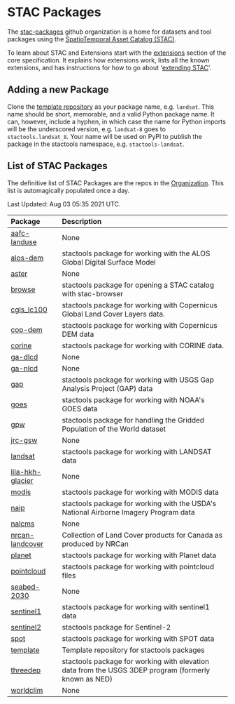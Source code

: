 # STAC Packages

The [stac-packages](https://github.com/stac-packages/) github organization is a home for datasets and tool packages using the
[SpatioTemporal Asset Catalog (STAC)](https://github.com/radiantearth/stac-spec).

To learn about STAC and Extensions start with the [extensions](https://github.com/radiantearth/stac-spec/tree/master/extensions)
section of the core specification. It explains how extensions work, lists all the known extensions, and has
instructions for how to go about '[extending STAC](https://github.com/radiantearth/stac-spec/blob/master/extensions/README.md#extending-stac)'.

## Adding a new Package

Clone the [template repository](https://github.com/stactools-packages/template) as your package name, e.g. `landsat`.
This name should be short, memorable, and a valid Python package name.
It can, however, include a hyphen, in which case the name for Python imports will be the underscored version, e.g. `landsat-8` goes to `stactools.landsat_8`.
Your name will be used on PyPI to publish the package in the stactools namespace, e.g. `stactools-landsat`.


## List of STAC Packages

The definitive list of STAC Packages are the repos in the [Organization](https://github.com/stactools-packages). This list is automagically populated once a day.

Last Updated: Aug 03 05:35  2021 UTC.

| Package | Description |
| :------ | :---------- |
   [aafc-landuse](https://github.com/stactools-packages/aafc-landuse)|None|[docs](|None)
   [alos-dem](https://github.com/stactools-packages/alos-dem)|stactools package for working with the ALOS Global Digital Surface Model|[docs](|stactools package for working with the ALOS Global Digital Surface Model)
   [aster](https://github.com/stactools-packages/aster)|None|[docs](|None)
   [browse](https://github.com/stactools-packages/browse)|stactools package for opening a STAC catalog with stac-browser|[docs](|stactools package for opening a STAC catalog with stac-browser)
   [cgls_lc100](https://github.com/stactools-packages/cgls_lc100)|stactools package for working with Copernicus Global Land Cover Layers data.|[docs](|stactools package for working with Copernicus Global Land Cover Layers data.)
   [cop-dem](https://github.com/stactools-packages/cop-dem)|stactools package for working with Copernicus DEM data|[docs](|stactools package for working with Copernicus DEM data)
   [corine](https://github.com/stactools-packages/corine)|stactools package for working with CORINE data.|[docs](|stactools package for working with CORINE data.)
   [ga-dlcd](https://github.com/stactools-packages/ga-dlcd)|None|[docs](|None)
   [ga-nlcd](https://github.com/stactools-packages/ga-nlcd)|None|[docs](|None)
   [gap](https://github.com/stactools-packages/gap)|stactools package for working with USGS Gap Analysis Project (GAP) data|[docs](|stactools package for working with USGS Gap Analysis Project (GAP) data)
   [goes](https://github.com/stactools-packages/goes)|stactools package for working with NOAA's GOES data|[docs](|stactools package for working with NOAA's GOES data)
   [gpw](https://github.com/stactools-packages/gpw)|stactools package for handling the Gridded Population of the World dataset|[docs](|stactools package for handling the Gridded Population of the World dataset)
   [jrc-gsw](https://github.com/stactools-packages/jrc-gsw)|None|[docs](|None)
   [landsat](https://github.com/stactools-packages/landsat)|stactools package for working with LANDSAT data|[docs](|stactools package for working with LANDSAT data)
   [lila-hkh-glacier](https://github.com/stactools-packages/lila-hkh-glacier)|None|[docs](|None)
   [modis](https://github.com/stactools-packages/modis)|stactools package for working with MODIS data|[docs](|stactools package for working with MODIS data)
   [naip](https://github.com/stactools-packages/naip)|stactools package for working with the USDA's National Airborne Imagery Program data|[docs](|stactools package for working with the USDA's National Airborne Imagery Program data)
   [nalcms](https://github.com/stactools-packages/nalcms)|None|[docs](|None)
   [nrcan-landcover](https://github.com/stactools-packages/nrcan-landcover)|Collection of Land Cover products for Canada as produced by NRCan|[docs](|Collection of Land Cover products for Canada as produced by NRCan)
   [planet](https://github.com/stactools-packages/planet)|stactools package for working with Planet data|[docs](|stactools package for working with Planet data)
   [pointcloud](https://github.com/stactools-packages/pointcloud)|stactools package for working with pointcloud files|[docs](|stactools package for working with pointcloud files)
   [seabed-2030](https://github.com/stactools-packages/seabed-2030)|None|[docs](|None)
   [sentinel1](https://github.com/stactools-packages/sentinel1)|stactools package for working with sentinel1 data|[docs](|stactools package for working with sentinel1 data)
   [sentinel2](https://github.com/stactools-packages/sentinel2)|stactools package for Sentinel-2|[docs](|stactools package for Sentinel-2)
   [spot](https://github.com/stactools-packages/spot)|stactools package for working with SPOT data|[docs](|stactools package for working with SPOT data)
   [template](https://github.com/stactools-packages/template)|Template repository for stactools packages|[docs](|Template repository for stactools packages)
   [threedep](https://github.com/stactools-packages/threedep)|stactools package for working with elevation data from the USGS 3DEP program (formerly known as NED)|[docs](|stactools package for working with elevation data from the USGS 3DEP program (formerly known as NED))
   [worldclim](https://github.com/stactools-packages/worldclim)|None|[docs](|None)